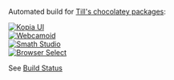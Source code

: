 Automated build for [Till's chocolatey packages](https://community.chocolatey.org/profiles/till):

[![Kopia UI](https://repology.org/badge/version-for-repo/chocolatey/kopiaui.svg)](https://repology.org/project/kopiaui/packages)\
[![Webcamoid](https://repology.org/badge/version-for-repo/chocolatey/webcamoid.svg)](https://repology.org/project/webcamoid/packages)\
[![Smath Studio](https://repology.org/badge/version-for-repo/chocolatey/smathstudiodesktop.svg)](https://repology.org/project/smathstudiodesktop/packages)\
[![Browser Select](https://repology.org/badge/version-for-repo/chocolatey/browser-select.svg)](https://repology.org/project/browser-select/packages)

See [Build Status](https://gist.github.com/riedel/df9d4f7d314e08279d949ba08f1ec769)
